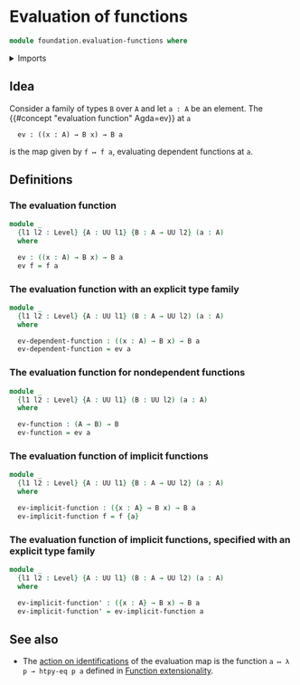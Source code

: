 # Evaluation of functions

```agda
module foundation.evaluation-functions where
```

<details><summary>Imports</summary>

```agda
open import foundation.action-on-identifications-functions
open import foundation.universe-levels

open import foundation-core.identity-types
```

</details>

## Idea

Consider a family of types `B` over `A` and let `a : A` be an element. The
{{#concept "evaluation function" Agda=ev}} at `a`

```text
  ev : ((x : A) → B x) → B a
```

is the map given by `f ↦ f a`, evaluating dependent functions at `a`.

## Definitions

### The evaluation function

```agda
module _
  {l1 l2 : Level} {A : UU l1} {B : A → UU l2} (a : A)
  where

  ev : ((x : A) → B x) → B a
  ev f = f a
```

### The evaluation function with an explicit type family

```agda
module _
  {l1 l2 : Level} {A : UU l1} (B : A → UU l2) (a : A)
  where

  ev-dependent-function : ((x : A) → B x) → B a
  ev-dependent-function = ev a
```

### The evaluation function for nondependent functions

```agda
module _
  {l1 l2 : Level} {A : UU l1} (B : UU l2) (a : A)
  where

  ev-function : (A → B) → B
  ev-function = ev a
```

### The evaluation function of implicit functions

```agda
module _
  {l1 l2 : Level} {A : UU l1} {B : A → UU l2} (a : A)
  where

  ev-implicit-function : ({x : A} → B x) → B a
  ev-implicit-function f = f {a}
```

### The evaluation function of implicit functions, specified with an explicit type family

```agda
module _
  {l1 l2 : Level} {A : UU l1} (B : A → UU l2) (a : A)
  where

  ev-implicit-function' : ({x : A} → B x) → B a
  ev-implicit-function' = ev-implicit-function a
```

## See also

- The
  [action on identifications](foundation.action-on-identifications-functions.md)
  of the evaluation map is the function `a ↦ λ p → htpy-eq p a` defined in
  [Function extensionality](foundation.function-extensionality.md).
